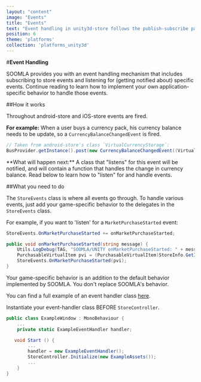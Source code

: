 ```yaml
---
layout: "content"
image: "Events"
title: "Events"
text: "Event handling in unity3d-store follows the publish-subscribe pattern."
position: 6
theme: 'platforms'
collection: 'platforms_unity3d'
---
```


#**Event Handling**

SOOMLA provides you with an event handling mechanism that includes subscribing to store events and listening for (getting notified about) specific events. Continue reading to learn how to implement your own application-specific behavior to handle those events.

##How it works

Throughout android-store and iOS-store events are fired.

**For example:** When a user buys a currency pack, his currency balance needs to be update, so a `CurrencyBalanceChangedEvent` is fired.

``` cs
// Taken from android-store's class `VirtualCurrencyStorage`:
BusProvider.getInstance().post(new CurrencyBalanceChangedEvent((VirtualCurrency)item, balance, amountAdded));
```

<div class="info-box">**What will happen next:** A class that "listens" for this event will be notified, and will contain a function that handles the change in currency balance. Read below to learn how to "listen" for and handle events.</div>

##What you need to do

The `StoreEvents` class is where all events go through. To handle various events, just add your game-specific behavior to the delegates in the `StoreEvents` class.

For example, if you want to 'listen' for a `MarketPurchaseStarted` event:

``` cs
StoreEvents.OnMarketPurchaseStarted += onMarketPurchaseStarted;

public void onMarketPurchaseStarted(string message) {
    Utils.LogDebug(TAG, "SOOMLA/UNITY onMarketPurchaseStarted: " + message);
    PurchasableVirtualItem pvi = (PurchasableVirtualItem)StoreInfo.GetItemByItemId(message);
    StoreEvents.OnMarketPurchaseStarted(pvi);
}
```

<div class="info-box">Your game-specific behavior is an addition to the default behavior implemented by SOOMLA. You don't replace SOOMLA's behavior.</div>

You can find a full example of an event handler class [here](https://github.com/soomla/unity3d-store/blob/master/Soomla/Assets/Examples/MuffinRush/ExampleEventHandler.cs).

Instantiate your event-handler class BEFORE `StoreController`.  

``` cs
public class ExampleWindow : MonoBehaviour {
    ...
    private static ExampleEventHandler handler;

   void Start () {
        ...
	    handler = new ExampleEventHandler();
	    StoreController.Initialize(new ExampleAssets());
	    ...
    }
}
```
